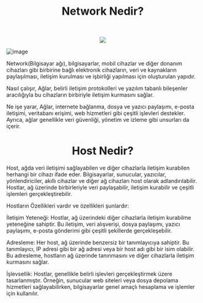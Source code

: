<h1 align="center">Network Nedir?</h1>

<div style="text-align: center; margin-top: 50px;">
        <img align='center' src="https://github.com/Okan-tumuklu/Network-dersleri/assets/117488504/247c7c1e-95c8-43b2-af11-26d62046f1f0">
</div>

![image](https://github.com/Okan-tumuklu/Network-dersleri/assets/117488504/247c7c1e-95c8-43b2-af11-26d62046f1f0)


<p>Network(Bilgisayar ağı), bilgisayarlar, mobil cihazlar ve diğer donanım cihazları gibi birbirine bağlı elektronik cihazların, veri ve kaynakların paylaşılması, iletişim kurulması ve işbirliği yapılması için oluşturulan yapıdır.

Nasıl çalışır, Ağlar, belirli iletişim protokolleri ve yazılım tabanlı bileşenler aracılığıyla bu cihazların birbiriyle iletişim kurmasını sağlar.

Ne işe yarar, Ağlar, internete bağlanma, dosya ve yazıcı paylaşımı, e-posta iletişimi, veritabanı erişimi, web hizmetleri gibi çeşitli işlevleri destekler. Ayrıca, ağlar genellikle veri güvenliği, yönetim ve izleme gibi unsurları da içerir.</p>

<h1 align="center">Host Nedir?</h1>

<p>

Host, ağda veri iletişimi sağlayabilen ve diğer cihazlarla iletişim kurabilen herhangi bir cihazı ifade eder. Bilgisayarlar, sunucular, yazıcılar, yönlendiriciler, akıllı cihazlar ve diğer ağ cihazları host olarak adlandırılabilir. Hostlar, ağ üzerinde birbirleriyle veri paylaşabilir, iletişim kurabilir ve çeşitli işlemleri gerçekleştirebilir.

Hostların Özellikleri vardır ve özellikleri şunlardır:

İletişim Yeteneği: Hostlar, ağ üzerindeki diğer cihazlarla iletişim kurabilme yeteneğine sahiptir. Bu iletişim, veri alışverişi, dosya paylaşımı, yazıcı paylaşımı, e-posta gönderimi gibi çeşitli şekillerde gerçekleşebilir.

Adresleme: Her host, ağ üzerinde benzersiz bir tanımlayıcıya sahiptir. Bu tanımlayıcı, IP adresi gibi bir ağ adresi veya bir host adı gibi bir isim olabilir. Bu adresleme, hostların ağ üzerinde tanınmasını ve diğer cihazlarla iletişim kurmasını sağlar.

İşlevsellik: Hostlar, genellikle belirli işlevleri gerçekleştirmek üzere tasarlanmıştır. Örneğin, sunucular web siteleri veya dosya depolama hizmetleri sağlayabilirken, bilgisayarlar genel amaçlı hesaplama ve işlemler için kullanılır.</p>
